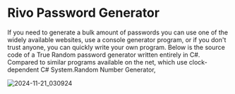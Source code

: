 # Rivo Password Generator

If you need to generate a bulk amount of passwords you can use one of the widely available websites, use a console generator program, or if you don't trust anyone, you can quickly write your own program. Below is the source code of a True Random password generator written entirely in C#. Compared to similar programs available on the net, which use clock-dependent C# System.Random Number Generator,

![2024-11-21_030924](https://github.com/user-attachments/assets/8d5c9dd9-01c2-49f7-b279-2dce07e34e78)
